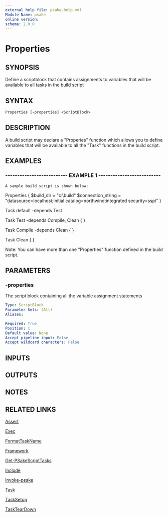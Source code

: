 ```yaml
---
external help file: psake-help.xml
Module Name: psake
online version: 
schema: 2.0.0
---
```


# Properties

## SYNOPSIS
Define a scriptblock that contains assignments to variables that will be available to all tasks in the build script

## SYNTAX

```
Properties [-properties] <ScriptBlock>
```

## DESCRIPTION
A build script may declare a "Properies" function which allows you to define variables that will be available to all the "Task" functions in the build script.

## EXAMPLES

### -------------------------- EXAMPLE 1 --------------------------
```
A sample build script is shown below:
```

Properties {
    $build_dir = "c:\build"
    $connection_string = "datasource=localhost;initial catalog=northwind;integrated security=sspi"
}

Task default -depends Test

Task Test -depends Compile, Clean {
}

Task Compile -depends Clean {
}

Task Clean {
}

Note: You can have more than one "Properties" function defined in the build script.

## PARAMETERS

### -properties
The script block containing all the variable assignment statements

```yaml
Type: ScriptBlock
Parameter Sets: (All)
Aliases: 

Required: True
Position: 1
Default value: None
Accept pipeline input: False
Accept wildcard characters: False
```

## INPUTS

## OUTPUTS

## NOTES

## RELATED LINKS

[Assert]()

[Exec]()

[FormatTaskName]()

[Framework]()

[Get-PSakeScriptTasks]()

[Include]()

[Invoke-psake]()

[Task]()

[TaskSetup]()

[TaskTearDown]()

